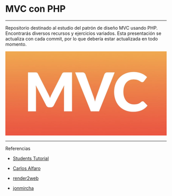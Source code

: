 # MVC con PHP
---

Repositorio destinado al estudio del patrón de diseño MVC usando PHP. Encontrarás diversos recursos  y ejercicios variados. Esta presentación se actualiza con cada commit, por lo que debería estar actualizada en todo momento. 

![Alt text](./docs/img/mvc.jpeg) 



---

Referencias 

- [Students Tutorial](https://www.studentstutorial.com/php/mvc/intro)

- [Carlos Alfaro](https://www.youtube.com/playlist?list=PLH_tVOsiVGzlJtytLjp6h6hRpZCxl77-n)

- [render2web](https://www.youtube.com/watch?v=dRLRPi6ClMA&list=PLty0cFLf07jXQA5_P9rDMWjpEet2wTXN1)

- [jonmircha](https://www.youtube.com/playlist?list=PLvq-jIkSeTUZWYh18UN6Q9rfkoqy5A9Xn)


